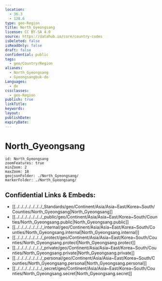 ```yaml
---
location:
  - 36.3
  - 128.6
type: geo-Region
title: North_Gyeongsang
license: CC BY-SA 4.0
source: https://datahub.io/core/country-codes
isDeleted: false
isReadOnly: false
draft: false
confidential: public
tags:
  - geo/Country/Region
aliases:
  - North_Gyeongsang
  - Gyeongsangbuk-do
Languages:
  - de
cssclasses:
  - geo-Region
publish: true
linkTitle: 
keywords: 
layout: 
publishDate: 
expiryDate:
---
```


# North_Gyeongsang

```leaflet
id: North_Gyeongsang
zoomFeatures: true 
minZoom: 2 
maxZoom: 18
geojsonFolder: ./North_Gyeongsang/
markerFolder: ./North_Gyeongsang/
```


## Confidential Links & Embeds: 
- [[../../../../../../../_Standards/geo/Continent/Asia/Asia~East/Korea~South/Counties/North_Gyeongsang|North_Gyeongsang]] 
- [[../../../../../../../_public/geo/Continent/Asia/Asia~East/Korea~South/Counties/North_Gyeongsang.public|North_Gyeongsang.public]] 
- [[../../../../../../../_internal/geo/Continent/Asia/Asia~East/Korea~South/Counties/North_Gyeongsang.internal|North_Gyeongsang.internal]] 
- [[../../../../../../../_protect/geo/Continent/Asia/Asia~East/Korea~South/Counties/North_Gyeongsang.protect|North_Gyeongsang.protect]] 
- [[../../../../../../../_private/geo/Continent/Asia/Asia~East/Korea~South/Counties/North_Gyeongsang.private|North_Gyeongsang.private]] 
- [[../../../../../../../_personal/geo/Continent/Asia/Asia~East/Korea~South/Counties/North_Gyeongsang.personal|North_Gyeongsang.personal]] 
- [[../../../../../../../_secret/geo/Continent/Asia/Asia~East/Korea~South/Counties/North_Gyeongsang.secret|North_Gyeongsang.secret]] 

